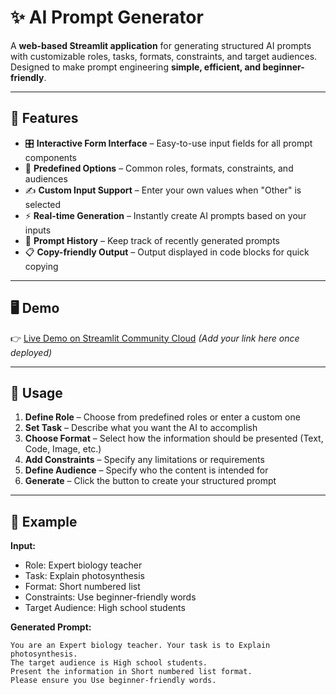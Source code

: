 # ✨ AI Prompt Generator  

A **web-based Streamlit application** for generating structured AI prompts with customizable roles, tasks, formats, constraints, and target audiences. Designed to make prompt engineering **simple, efficient, and beginner-friendly**.  

---

## 🚀 Features  

- 🎛 **Interactive Form Interface** – Easy-to-use input fields for all prompt components  
- 📌 **Predefined Options** – Common roles, formats, constraints, and audiences  
- ✍️ **Custom Input Support** – Enter your own values when "Other" is selected  
- ⚡ **Real-time Generation** – Instantly create AI prompts based on your inputs  
- 📜 **Prompt History** – Keep track of recently generated prompts  
- 📋 **Copy-friendly Output** – Output displayed in code blocks for quick copying  

---

## 🖥️ Demo  
👉 [Live Demo on Streamlit Community Cloud](#) *(Add your link here once deployed)*  

---

## 📖 Usage  

1. **Define Role** – Choose from predefined roles or enter a custom one  
2. **Set Task** – Describe what you want the AI to accomplish  
3. **Choose Format** – Select how the information should be presented (Text, Code, Image, etc.)  
4. **Add Constraints** – Specify any limitations or requirements  
5. **Define Audience** – Specify who the content is intended for  
6. **Generate** – Click the button to create your structured prompt  

---

## 🧪 Example  

**Input:**  
- Role: Expert biology teacher  
- Task: Explain photosynthesis  
- Format: Short numbered list  
- Constraints: Use beginner-friendly words  
- Target Audience: High school students  

**Generated Prompt:**  
```text
You are an Expert biology teacher. Your task is to Explain photosynthesis.  
The target audience is High school students.  
Present the information in Short numbered list format.  
Please ensure you Use beginner-friendly words.  
